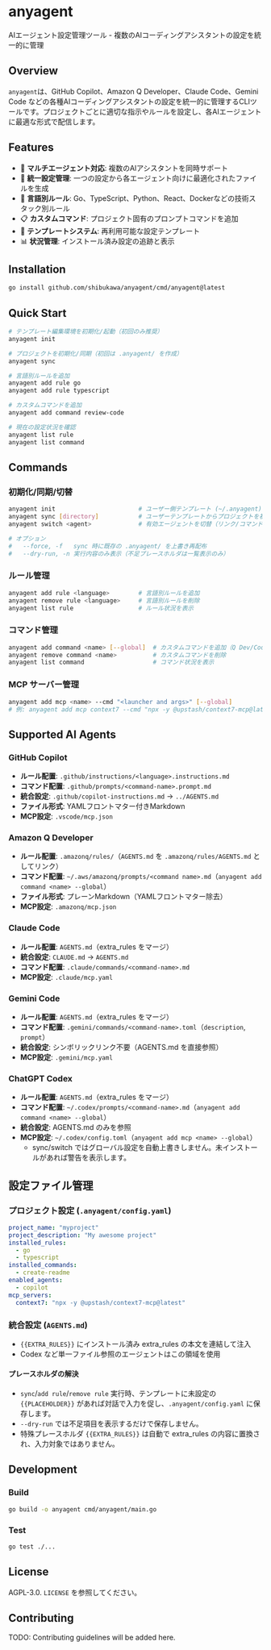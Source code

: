 # anyagent

AIエージェント設定管理ツール - 複数のAIコーディングアシスタントの設定を統一的に管理

## Overview

`anyagent`は、GitHub Copilot、Amazon Q Developer、Claude Code、Gemini Code などの各種AIコーディングアシスタントの設定を統一的に管理するCLIツールです。プロジェクトごとに適切な指示やルールを設定し、各AIエージェントに最適な形式で配信します。

## Features

- 🤖 **マルチエージェント対応**: 複数のAIアシスタントを同時サポート
- 📝 **統一設定管理**: 一つの設定から各エージェント向けに最適化されたファイルを生成
- 🔧 **言語別ルール**: Go、TypeScript、Python、React、Dockerなどの技術スタック別ルール
- 📋 **カスタムコマンド**: プロジェクト固有のプロンプトコマンドを追加
- 🎯 **テンプレートシステム**: 再利用可能な設定テンプレート
- 📊 **状況管理**: インストール済み設定の追跡と表示

## Installation

```bash
go install github.com/shibukawa/anyagent/cmd/anyagent@latest
```

## Quick Start

```bash
# テンプレート編集環境を初期化/起動（初回のみ推奨）
anyagent init

# プロジェクトを初期化/同期（初回は .anyagent/ を作成）
anyagent sync

# 言語別ルールを追加
anyagent add rule go
anyagent add rule typescript

# カスタムコマンドを追加
anyagent add command review-code

# 現在の設定状況を確認
anyagent list rule
anyagent list command
```

## Commands

### 初期化/同期/切替
```bash
anyagent init                       # ユーザー側テンプレート (~/.anyagent) を準備して VSCode で開く
anyagent sync [directory]           # ユーザーテンプレートからプロジェクトを初期化/同期
anyagent switch <agent>             # 有効エージェントを切替（リンク/コマンドを再整備）

# オプション
#   --force, -f   sync 時に既存の .anyagent/ を上書き再配布
#   --dry-run, -n 実行内容のみ表示（不足プレースホルダは一覧表示のみ）
```

### ルール管理
```bash
anyagent add rule <language>        # 言語別ルールを追加
anyagent remove rule <language>     # 言語別ルールを削除
anyagent list rule                  # ルール状況を表示
```

### コマンド管理
```bash
anyagent add command <name> [--global]  # カスタムコマンドを追加（Q Dev/Codex は --global でユーザーフォルダに配置）
anyagent remove command <name>          # カスタムコマンドを削除
anyagent list command                   # コマンド状況を表示
```

### MCP サーバー管理
```bash
anyagent add mcp <name> --cmd "<launcher and args>" [--global]
# 例: anyagent add mcp context7 --cmd "npx -y @upstash/context7-mcp@latest"
```

## Supported AI Agents

### GitHub Copilot
- **ルール配置**: `.github/instructions/<language>.instructions.md`
- **コマンド配置**: `.github/prompts/<command-name>.prompt.md`
- **統合設定**: `.github/copilot-instructions.md` → `../AGENTS.md`
- **ファイル形式**: YAMLフロントマター付きMarkdown
- **MCP設定**: `.vscode/mcp.json`

### Amazon Q Developer
- **ルール配置**: `.amazonq/rules/`（`AGENTS.md` を `.amazonq/rules/AGENTS.md` としてリンク）
- **コマンド配置**: `~/.aws/amazonq/prompts/<command name>.md`（`anyagent add command <name> --global`）
- **ファイル形式**: プレーンMarkdown（YAMLフロントマター除去）
- **MCP設定**: `.amazonq/mcp.json`

### Claude Code
- **ルール配置**: `AGENTS.md`（extra_rules をマージ）
- **統合設定**: `CLAUDE.md` → `AGENTS.md`
- **コマンド配置**: `.claude/commands/<command-name>.md`
- **MCP設定**: `.claude/mcp.yaml`

### Gemini Code
- **ルール配置**: `AGENTS.md`（extra_rules をマージ）
- **コマンド配置**: `.gemini/commands/<command-name>.toml`（`description`, `prompt`）
- **統合設定**: シンボリックリンク不要（AGENTS.md を直接参照）
- **MCP設定**: `.gemini/mcp.yaml`

### ChatGPT Codex
- **ルール配置**: `AGENTS.md`（extra_rules をマージ）
- **コマンド配置**: `~/.codex/prompts/<command-name>.md`（`anyagent add command <name> --global`）
- **統合設定**: AGENTS.md のみを参照
- **MCP設定**: `~/.codex/config.toml`（`anyagent add mcp <name> --global`）
  - sync/switch ではグローバル設定を自動上書きしません。未インストールがあれば警告を表示します。

## 設定ファイル管理

### プロジェクト設定 (`.anyagent/config.yaml`)
```yaml
project_name: "myproject"
project_description: "My awesome project"
installed_rules:
  - go
  - typescript
installed_commands:
  - create-readme
enabled_agents:
  - copilot
mcp_servers:
  context7: "npx -y @upstash/context7-mcp@latest"
```

### 統合設定 (`AGENTS.md`)
- `{{EXTRA_RULES}}` にインストール済み extra_rules の本文を連結して注入
- Codex など単一ファイル参照のエージェントはこの領域を使用

#### プレースホルダの解決
- `sync`/`add rule`/`remove rule` 実行時、テンプレートに未設定の `{{PLACEHOLDER}}` があれば対話で入力を促し、`.anyagent/config.yaml` に保存します。
- `--dry-run` では不足項目を表示するだけで保存しません。
- 特殊プレースホルダ `{{EXTRA_RULES}}` は自動で extra_rules の内容に置換され、入力対象ではありません。

<!-- プロジェクト構造はエージェントごとに異なるため省略。各エージェントの項目を参照してください。 -->

## Development

### Build
```bash
go build -o anyagent cmd/anyagent/main.go
```

### Test
```bash
go test ./...
```

## License

AGPL-3.0. `LICENSE` を参照してください。

## Contributing

TODO: Contributing guidelines will be added here.
